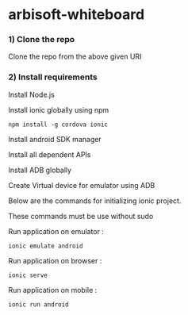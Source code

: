 # arbisoft-whiteboard

### 1) Clone the repo 
Clone the repo from the above given URI

### 2) Install requirements
 
 Install Node.js
 
 Install ionic globally using npm
 
    npm install -g cordova ionic
    
 Install android SDK manager
 
 Install all dependent APIs
 
 Install ADB globally
 
 Create Virtual device for emulator using ADB
 
 Below are the commands for initializing ionic project.
 
 These commands must be use without sudo
 
 Run application on emulator : 
 
    ionic emulate android
    
  Run application on browser : 
 
    ionic serve
    
  Run application on mobile : 
 
    ionic run android
 
 
